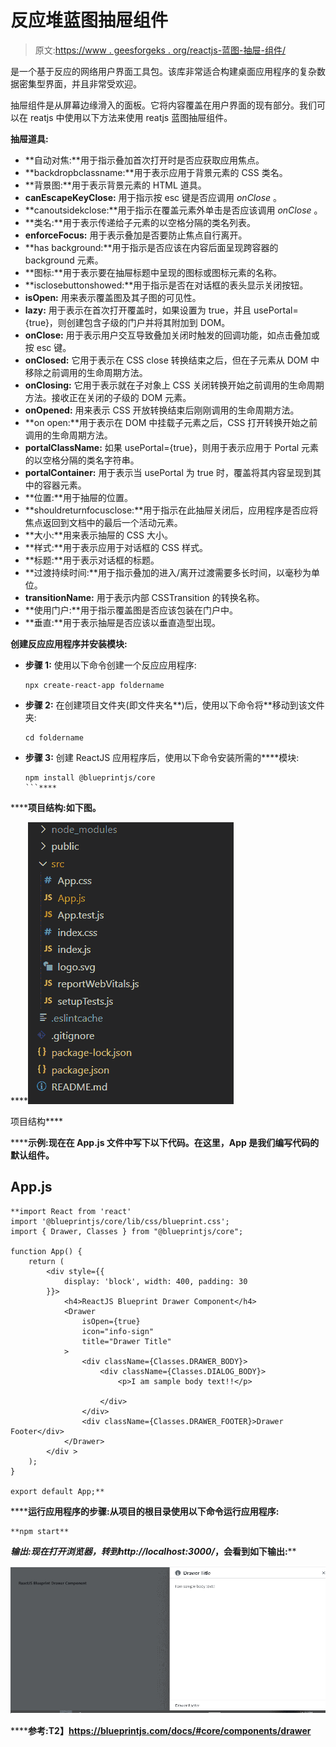 # 反应堆蓝图抽屉组件

> 原文:[https://www . geesforgeks . org/reactjs-蓝图-抽屉-组件/](https://www.geeksforgeeks.org/reactjs-blueprint-drawer-component/)

是一个基于反应的网络用户界面工具包。该库非常适合构建桌面应用程序的复杂数据密集型界面，并且非常受欢迎。

抽屉组件是从屏幕边缘滑入的面板。它将内容覆盖在用户界面的现有部分。我们可以在 reatjs 中使用以下方法来使用 reatjs 蓝图抽屉组件。

**抽屉道具:**

*   **自动对焦:**用于指示叠加首次打开时是否应获取应用焦点。
*   **backdropbclassname:**用于表示应用于背景元素的 CSS 类名。
*   **背景图:**用于表示背景元素的 HTML 道具。
*   **canEscapeKeyClose:** 用于指示按 esc 键是否应调用 *onClose* 。
*   **canoutsidekclose:**用于指示在覆盖元素外单击是否应该调用 *onClose* 。
*   **类名:**用于表示传递给子元素的以空格分隔的类名列表。
*   **enforceFocus:** 用于表示叠加是否要防止焦点自行离开。
*   **has background:**用于指示是否应该在内容后面呈现跨容器的 background 元素。
*   **图标:**用于表示要在抽屉标题中呈现的图标或图标元素的名称。
*   **isclosebuttonshowed:**用于指示是否在对话框的表头显示关闭按钮。
*   **isOpen:** 用来表示覆盖图及其子图的可见性。
*   **lazy:** 用于表示在首次打开覆盖时，如果设置为 true，并且 usePortal={true}，则创建包含子级的门户并将其附加到 DOM。
*   **onClose:** 用于表示用户交互导致叠加关闭时触发的回调功能，如点击叠加或按 esc 键。
*   **onClosed:** 它用于表示在 CSS close 转换结束之后，但在子元素从 DOM 中移除之前调用的生命周期方法。
*   **onClosing:** 它用于表示就在子对象上 CSS 关闭转换开始之前调用的生命周期方法。接收正在关闭的子级的 DOM 元素。
*   **onOpened:** 用来表示 CSS 开放转换结束后刚刚调用的生命周期方法。
*   **on open:**用于表示在 DOM 中挂载子元素之后，CSS 打开转换开始之前调用的生命周期方法。
*   **portalClassName:** 如果 usePortal={true}，则用于表示应用于 Portal 元素的以空格分隔的类名字符串。
*   **portalContainer:** 用于表示当 usePortal 为 true 时，覆盖将其内容呈现到其中的容器元素。
*   **位置:**用于抽屉的位置。
*   **shouldreturnfocusclose:**用于指示在此抽屉关闭后，应用程序是否应将焦点返回到文档中的最后一个活动元素。
*   **大小:**用来表示抽屉的 CSS 大小。
*   **样式:**用于表示应用于对话框的 CSS 样式。
*   **标题:**用于表示对话框的标题。
*   **过渡持续时间:**用于指示叠加的进入/离开过渡需要多长时间，以毫秒为单位。
*   **transitionName:** 用于表示内部 CSSTransition 的转换名称。
*   **使用门户:**用于指示覆盖图是否应该包装在门户中。
*   **垂直:**用于表示抽屉是否应该以垂直造型出现。

**创建反应应用程序并安装模块:**

*   **步骤 1:** 使用以下命令创建一个反应应用程序:

    ```
    npx create-react-app foldername
    ```

*   **步骤 2:** 在创建项目文件夹(即文件夹名**)后，使用以下命令将**移动到该文件夹:

    ```
    cd foldername
    ```

*   **步骤 3:** 创建 ReactJS 应用程序后，使用以下命令安装所需的****模块:

    ```
    npm install @blueprintjs/core
    ```**** 

******项目结构:**如下图。****

****![](img/f04ae0d8b722a9fff0bd9bd138b29c23.png)

项目结构**** 

******示例:**现在在 **App.js** 文件中写下以下代码。在这里，App 是我们编写代码的默认组件。****

## ****App.js****

```
**import React from 'react'
import '@blueprintjs/core/lib/css/blueprint.css';
import { Drawer, Classes } from "@blueprintjs/core";

function App() {
    return (
        <div style={{
            display: 'block', width: 400, padding: 30
        }}>
            <h4>ReactJS Blueprint Drawer Component</h4>
            <Drawer
                isOpen={true}
                icon="info-sign"
                title="Drawer Title"
            >
                <div className={Classes.DRAWER_BODY}>
                    <div className={Classes.DIALOG_BODY}>
                        <p>I am sample body text!!</p>

                    </div>
                </div>
                <div className={Classes.DRAWER_FOOTER}>Drawer Footer</div>
            </Drawer>
        </div >
    );
}

export default App;**
```

******运行应用程序的步骤:**从项目的根目录使用以下命令运行应用程序:****

```
**npm start**
```

******输出:**现在打开浏览器，转到***http://localhost:3000/***，会看到如下输出:****

****![](img/60ea97ece00d5b0d1cf73b14043c8a89.png)****

******参考:**T2】https://blueprintjs.com/docs/#core/components/drawer****